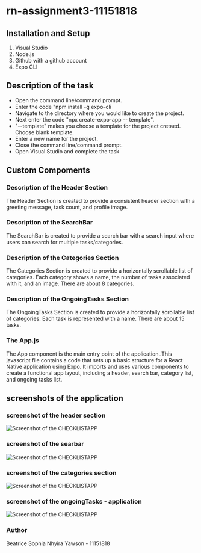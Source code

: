 # rn-assignment3-11151818

## Installation and Setup

1. Visual Studio
2. Node.js
3. Github with a github account
4. Expo CLI

## Description of the task

- Open the command line/command prompt.
- Enter the code "npm install  -g expo-cli
- Navigate to the directory where you would like to create the project.
- Next enter the code "npx create-expo-app -- template".
- "--template" makes you choose a template for the project cretaed. Choose blank template.
- Enter a new name for the project.
- Close the command line/command prompt.
- Open Visual Studio and complete the task

## Custom Compoments

### Description of the Header Section

The Header Section is created to provide a consistent header section with a greeting message, task count, and profile image.

### Description of the SearchBar

The SearchBar is created to provide a search bar with a search input where users can search for multiple tasks/categories.

### Description of the Categories Section

The Categories Section is created to provide a horizontally scrollable list of categories. Each category shows a name, the number of tasks associated with it, and an image. There are about 8 categories.

### Description of the OngoingTasks Section

The OngoingTasks Section is created to provide a horizontally scrollable list of categories. Each task is represented with a name. There are about 15 tasks.

### The App.js

The App component is the main entry point of the application..This javascript file contains a code that sets up a basic structure for a React Native application using Expo. It imports and uses various components to create a functional app layout, including a header, search bar, category list, and ongoing tasks list.
  
## screenshots of the application

### screenshot of the header section

![Screenshot of the CHECKLISTAPP ](/rn-assignment3-11151818/assets/photo1.jpeg)

### screenshot of the searbar

![Screenshot of the CHECKLISTAPP ](/rn-assignment3-11151818/assets/photo2.jpeg)

### screenshot of the categories section

![Screenshot of the CHECKLISTAPP ](/rn-assignment3-11151818/assets/photo3.jpeg)

### screenshot of the ongoingTasks - application

![Screenshot of the CHECKLISTAPP ](/rn-assignment3-11151818/assets/photo4.jpeg)

### Author

Beatrice Sophia Nhyira Yawson - 11151818

